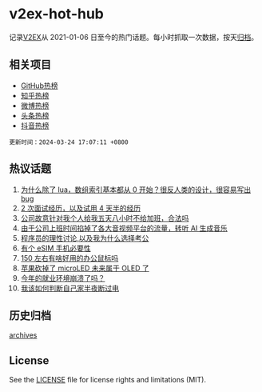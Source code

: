 # v2ex-hot-hub

 记录[V2EX](https://www.v2ex.com/)从 2021-01-06 日至今的热门话题。每小时抓取一次数据，按天[归档](archives)。
 
 ## 相关项目

- [GitHub热榜](https://github.com/snaildev/github-hot-hub)
- [知乎热榜](https://github.com/snaildev/zhihu-hot-hub)
- [微博热榜](https://github.com/snaildev/weibo-hot-hub)
- [头条热榜](https://github.com/snaildev/toutiao-hot-hub)
- [抖音热榜](https://github.com/snaildev/douyin-hot-hub)


 `更新时间：2024-03-24 17:07:11 +0800`

## 热议话题

1. [为什么除了 lua，数组索引基本都从 0 开始？很反人类的设计，很容易写出 bug](https://www.v2ex.com/t/1026418)
1. [2 次面试经历，以及试用 4 天半的经历](https://www.v2ex.com/t/1026358)
1. [公司故意针对我个人给我五天八小时不给加班，合法吗](https://www.v2ex.com/t/1026414)
1. [由于公司上班时间掐掉了各大音视频平台的流量，转听 AI 生成音乐](https://www.v2ex.com/t/1026416)
1. [程序员的理性讨论,以及我为什么选择考公](https://www.v2ex.com/t/1026475)
1. [有个 eSIM 手机必要性](https://www.v2ex.com/t/1026440)
1. [150 左右有啥好用的办公鼠标吗](https://www.v2ex.com/t/1026441)
1. [苹果砍掉了 microLED 未来属于 OLED 了](https://www.v2ex.com/t/1026372)
1. [今年的就业环境崩溃了吗？](https://www.v2ex.com/t/1026387)
1. [我该如何判断自己家半夜断过电](https://www.v2ex.com/t/1026489)

## 历史归档

[archives](archives)

## License

See the [LICENSE](LICENSE) file for license rights and limitations (MIT).
